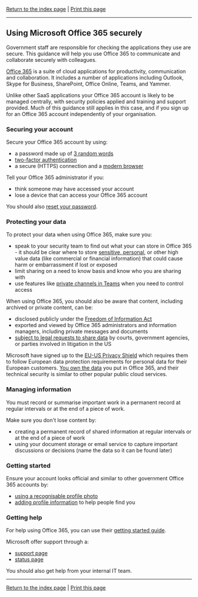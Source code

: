 [Return to the index page](/using-cloud/) | [Print this page](https://gitprint.com/alphagov/using-cloud/blob/master/help-for-end-users/Yammer/Using-Yammer-securely.md)

***

## Using Microsoft Office 365 securely

Government staff are responsible for checking the applications they use are secure. This guidance will help you use Office 365 to communicate and collaborate securely with colleagues.

[Office 365](https://www.office.com/) is a suite of cloud applications for productivity, communication and collaboration.  It includes a number of applications including Outlook, Skype for Business, SharePoint, Office Online, Teams, and Yammer.

Unlike other SaaS applications your Office 365 account is likely to be managed centrally, with security policies applied and training and support provided. Much of this guidance still applies in this case, and if you sign up for an Office 365 account independently of your organisation.

### Securing your account

Secure your Office 365 account by using:

- a password made up of [3 random words](https://www.ncsc.gov.uk/blog-post/three-random-words-or-thinkrandom-0)
- [two-factor authentication](https://support.office.com/en-gb/article/Set-up-2-step-verification-for-Office-365-ace1d096-61e5-449b-a875-58eb3d74de14?ui=en-US&amp;rs=en-GB&amp;ad=GB)
- a secure (HTTPS) connection and a [modern browser](https://whatbrowser.org)

Tell your Office 365 administrator if you:

- think someone may have accessed your account
- lose a device that can access your Office 365 account

You should also [reset your password](https://support.office.com/en-us/article/Video-Change-your-Office-365-for-business-password-df48c24e-d036-4d72-987f-b6197f618619).

### Protecting your data

To protect your data when using Office 365, make sure you:

- speak to your security team to find out what your can store in Office 365 - it should be clear where to store [sensitive, personal](https://ico.org.uk/for-organisations/guide-to-data-protection/key-definitions/), or other high value data (like commercial or financial information) that could cause harm or embarrassment if lost or exposed
- limit sharing on a need to know basis and know who you are sharing with
- use features like [private channels in Teams](https://support.office.com/en-gb/article/Teams-and-channels-df38ae23-8f85-46d3-b071-cb11b9de5499#bkmk_general) when you need to control access

When using Office 365, you should also be aware that content, including archived or private content, can be:

- disclosed publicly under the [Freedom of Information Act](https://ico.org.uk/for-organisations/guide-to-freedom-of-information/what-is-the-foi-act/)
- exported and viewed by Office 365 administrators and information managers, including private messages and documents
- [subject to legal requests to share data](https://www.microsoft.com/EN-US/privacystatement/OnlineServices/Default.aspx) by courts, government agencies, or parties involved in litigation in the US

Microsoft have signed up to the [EU-US Privacy Shield](https://privacy.microsoft.com/en-gb/microsoft-eu-us-privacy-shield) which requires them to follow European data protection requirements for personal data for their European customers. [You own the data](https://www.microsoft.com/EN-US/privacystatement/OnlineServices/Default.aspx) you put in Office 365, and their technical security is similar to other popular public cloud services.

### Managing information

You must record or summarise important work in a permanent record at regular intervals or at the end of a piece of work.

Make sure you don't lose content by:

- creating a permanent record of shared information at regular intervals or at the end of a piece of work
- using your document storage or email service to capture important discussions or decisions (name the data so it can be found later)

### Getting started

Ensure your account looks official and similar to other government Office 365 accounts by:

- [using a recognisable profile photo](https://support.office.com/en-gb/article/Add-your-profile-photo-to-Office-365-2eaf93fd-b3f1-43b9-9cdc-bdcd548435b7)
- [adding profile information](https://support.office.com/en-gb/article/View-and-update-your-profile-in-Office-Delve-4e84343b-eedf-45a1-aeb9-8627ccca14ba) to help people find you

### Getting help

For help using Office 365, you can use their [getting started guide](https://support.office.com/en-gb/article/Learn-your-way-around-Office-365-9b7306d3-8d61-4794-bb6f-6520f65956d9).

Microsoft offer support through a:

- [support page](https://support.office.com/)
- [status page](https://portal.office.com/servicestatus)

You should also get help from your internal IT team.

***

[Return to the index page](/using-cloud/) | [Print this page](https://gitprint.com/alphagov/using-cloud/blob/master/help-for-end-users/Yammer/Using-Yammer-securely.md)
